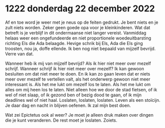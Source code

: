 # 1222 donderdag 22 december 2022
Af en toe word je weer met je neus op de feiten gedrukt. Je bent niets en je zult niets worden. Zeker geen goede opa voor je kleinkinderen. Wat dat betreft is je verblijf in dit ondermaanse niet langer vereist. Vanmiddag helaas weer een ongefundeerde en niet proportionele woedeuitbarsting richting Els die Ada belaagde. Hevige schrik bij Els, Ada die Els ging troosten, nou ja, doffe ellende. 
Ik ben nog niet bepaald van mijzelf bevrijd. Verre van dat.

Wanneer heb ik mij van mijzelf bevrijd? Als ik hier niet meer over mezelf schrijf. Wanneer schrijf ik hier niet meer over mezelf? Ik kan gewoon besluiten om dat niet meer te doen. En ik kan zo gaan leven dat er niets meer over mezelf te vertellen valt, als het onderwerp gewoon niet meer interessant is.  Als het me lukt om mezelf los te laten. Als het me lukt om alles om mij heen los te laten. Niet alleen hoe we door de stad fietsen, of ik wel of niet slaap, of ik gezond ben of bezig dood te gaan, of ik mijn deadlines wel of niet haal. Loslaten, loslaten, loslaten. Leven als een stoïcijn. Je daar dag en nacht in blijven oefenen. Ik zal mijn best doen.

Wat zei Epictetus ook al weer? Je moet je alleen druk maken over dingen die je kunt veranderen. De rest moet je loslaten. Zoiets.